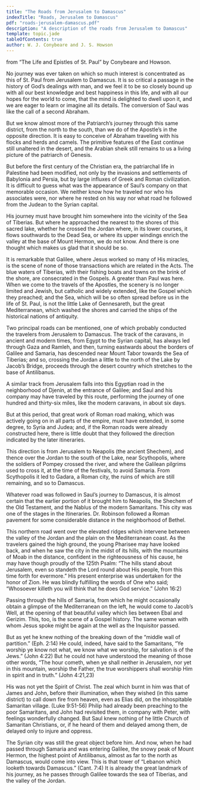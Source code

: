 ```yaml
---
title: "The Roads from Jerusalem to Damascus"
indexTitle: "Roads, Jerusalem to Damascus"
pdf: "roads-jerusalem-damascus.pdf"
description: "A description of the roads from Jerusalem to Damascus"
template: topic.jade
tableOfContents: true
author: W. J. Conybeare and J. S. Howson
---
```


from “The Life and Epistles of St. Paul” by Conybeare and Howson.

No journey was ever taken on which so much interest is concentrated as this of St. Paul from Jerusalem to Damascus. It is so critical a passage in the history of God’s dealings with man, and we feel it to be so closely bound up with all our best knowledge and best happiness in this life, and with all our hopes for the world to come, that the mind is delighted to dwell upon it, and we are eager to learn or imagine all its details. The conversion of Saul was like the call of a second Abraham.

But we know almost more of the Patriarch’s journey through this same district, from the north to the south, than we do of the Apostle’s in the opposite direction. It is easy to conceive of Abraham traveling with his flocks and herds and camels. The primitive features of the East continue still unaltered in the desert, and the Arabian sheik still remains to us a living picture of the patriarch of Genesis. 

But before the first century of the Christian era, the patriarchal life in Palestine had been modified, not only by the invasions and settlements of Babylonia and Persia, but by large influxes of Greek and Roman civilization. It is difficult to guess what was the appearance of Saul’s company on that memorable occasion. We neither know how he traveled nor who his associates were, nor where he rested on his way nor what road he followed from the Judean to the Syrian capital.

His journey must have brought him somewhere into the vicinity of the Sea of Tiberias. But where he approached the nearest to the shores of this sacred lake, whether he crossed the Jordan where, in its lower courses, it flows southwards to the Dead Sea, or where its upper windings enrich the valley at the base of Mount Hermon, we do not know. And there is one thought which makes us glad that it should be so. 

It is remarkable that Galilee, where Jesus worked so many of His miracles, is the scene of none of those transactions which are related in the Acts. The blue waters of Tiberias, with their fishing boats and towns on the brink of the shore, are consecrated in the Gospels. A greater than Paul was here. When we come to the travels of the Apostles, the scenery is no longer limited and Jewish, but catholic and widely extended, like the Gospel which they preached; and the Sea, which will be so often spread before us in the life of St. Paul, is not the little Lake of Gennesareth, but the great Mediterranean, which washed the shores and carried the ships of the historical nations of antiquity.
 
Two principal roads can be mentioned, one of which probably conducted the travelers from Jerusalem to Damascus. The track of the caravans, in ancient and modern times, from Egypt to the Syrian capital, has always led through Gaza and Ramleh, and then, turning eastwards about the borders of Galilee and Samaria, has descended near Mount Tabor towards the Sea of Tiberias; and so, crossing the Jordan a little to the north of the Lake by Jacob’s Bridge, proceeds through the desert country which stretches to the base of Antilibanus. 

A similar track from Jerusalem falls into this Egyptian road in the neighborhood of Djenin, at the entrance of Galilee; and Saul and his company may have traveled by this route, performing the journey of one hundred and thirty-six miles, like the modern caravans, in about six days.

But at this period, that great work of Roman road making, which was actively going on in all parts of the empire, must have extended, in some degree, to Syria and Judea; and, if the Roman roads were already constructed here, there is little doubt that they followed the direction indicated by the later itineraries. 

This direction is from Jerusalem to Neapolis (the ancient Shechem), and thence over the Jordan to the south of the Lake, near Scythopolis, where the soldiers of Pompey crossed the river, and where the Galilean pilgrims used to cross it, at the time of the festivals, to avoid Samaria. From Scythopolis it led to Gadara, a Roman city, the ruins of which are still remaining, and so to Damascus.  

Whatever road was followed in Saul’s journey to Damascus, it is almost certain that the earlier portion of it brought him to Neapolis, the Shechem of the Old Testament, and the Nablus of the modern Samaritans. This city was one of the stages in the Itineraries. Dr. Robinson followed a Roman pavement for some considerable distance in the neighborhood of Bethel. 

This northern road went over the elevated ridges which intervene between the valley of the Jordan and the plain on the Mediterranean coast. As the travelers gained the high ground, the young Pharisee may have looked back, and when he saw the city in the midst of its hills, with the mountains of Moab in the distance, confident in the righteousness of his cause, he may have though proudly of the 125th Psalm: “The hills stand about Jerusalem, even so standeth the Lord round about His people, from this time forth for evermore.” His present enterprise was undertaken for the honor of Zion. He was blindly fulfilling the words of One who said; “Whosoever killeth you will think that he does God service.” (John 16:2)

Passing through the hills of Samaria, from which he might occasionally obtain a glimpse of the Mediterranean on the left, he would come to Jacob’s Well, at the opening of that beautiful valley which lies between Ebal and Gerizim. This, too, is the scene of a Gospel history. The same woman with whom Jesus spoke might be again at the well as the Inquisitor passed. 

But as yet he knew nothing of the breaking down of the “middle wall of partition.” (Eph. 2:14) He could, indeed, have said to the Samaritans, “Ye worship ye know not what, we know what we worship, for salvation is of the Jews.” (John 4:22) But he could not have understood the meaning of those other words, “The hour cometh, when ye shall neither in Jerusalem, nor yet in this mountain, worship the Father, the true worshippers shall worship Him in spirit and in truth.” (John 4:21,23)

His was not yet the Spirit of Christ. The zeal which burnt in him was that of James and John, before their illumination, when they wished (in this same district) to call down fire from heaven, even as Elias did, on the inhospitable Samaritan village. (Luke 9:51-56) Philip had already been preaching to the poor Samaritans, and John had revisited them, in company with Peter, with feelings wonderfully changed. But Saul knew nothing of he little Church of Samaritan Christians, or, if he heard of them and delayed among them, de delayed only to injure and oppress. 

The Syrian city was still the great object before him. And now, when he had passed through Samaria and was entering Galilee, the snowy peak of Mount Hermon, the highest point of Antilibanus, almost as far to the north as Damascus, would come into view. This is that tower of “Lebanon which looketh towards Damascus.” (Cant. 7:4) It is already the great landmark of his journey, as he passes through Galilee towards the sea of Tiberias, and the valley of the Jordan.

